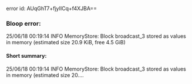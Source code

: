error id: AUqGhT7+fjyIICq+f4XJBA==
### Bloop error:

25/06/18 00:19:14 INFO MemoryStore: Block broadcast_3 stored as values in memory (estimated size 20.9 KiB, free 4.5 GiB)
#### Short summary: 

25/06/18 00:19:14 INFO MemoryStore: Block broadcast_3 stored as values in memory (estimated size 20....